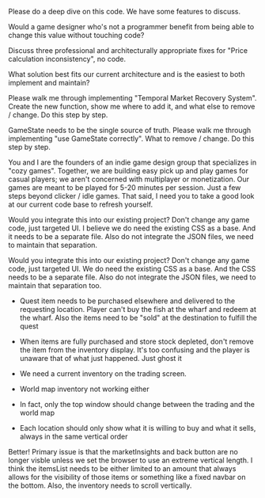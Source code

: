 Please do a deep dive on this code. We have some features to discuss.



 Would a game designer who's not a programmer benefit from being able to change this value without touching code?







Discuss three professional and architecturally appropriate fixes for "Price calculation inconsistency", no code.



What solution best fits our current architecture and is the easiest to both implement and maintain?



Please walk me through implementing "Temporal Market Recovery System". Create the new function, show me where to add it, and what else to remove / change. Do this step by step.

GameState needs to be the single source of truth. Please walk me through implementing "use GameState correctly". What to remove / change. Do this step by step.



You and I are the founders of an indie game design group that specializes in "cozy games". Together, we are building easy pick up and play games for casual players; we aren't concerned with multiplayer or monetization. Our games are meant to be played for 5-20 minutes per session. Just a few steps beyond clicker / idle games. That said, I need you to take a good look at our current code base to refresh yourself.



Would you integrate this into our existing project? Don't change any game code, just targeted UI. I believe we do need the existing CSS as a base. And it needs to be a separate file. Also do not integrate the JSON files, we need to maintain that separation.


Would you integrate this into our existing project? Don't change any game code, just targeted UI. We do need the existing CSS as a base. And the CSS needs to be a separate file. Also do not integrate the JSON files, we need to maintain that separation too.



- Quest item needs to be purchased elsewhere and delivered to the requesting location. Player can't buy the fish at the wharf and redeem at the wharf. Also the items need to be "sold" at the destination to fulfill the quest
- When items are fully purchased and store stock depleted, don't remove the item from the inventory display. It's too confusing and the player is unaware that of what just happened. Just ghost it
- We need a current inventory on the trading screen.
- World map inventory not working either 



- In fact, only the top window should change between the trading and the world map
  


- Each location should only show what it is willing to buy and what it sells, always in the same vertical order





Better! Primary issue is that the marketInsights and back button are no longer visble unless we set the browser to use an extreme vertical length. I think the itemsList needs to be either limited to an amount that always allows for the visibility of those items or something like a fixed navbar on the bottom. Also, the inventory needs to scroll vertically.